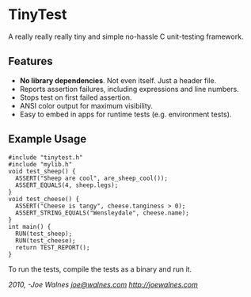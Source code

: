 TinyTest
========

A really really really tiny and simple no-hassle C unit-testing framework.

Features
--------

* **No library dependencies**. Not even itself. Just a header file.
* Reports assertion failures, including expressions and line numbers.
* Stops test on first failed assertion.
* ANSI color output for maximum visibility.
* Easy to embed in apps for runtime tests (e.g. environment tests).

Example Usage
-------------

    #include "tinytest.h"
    #include "mylib.h"
    void test_sheep() {
      ASSERT("Sheep are cool", are_sheep_cool());
      ASSERT_EQUALS(4, sheep.legs);
    }
    void test_cheese() {
      ASSERT("Cheese is tangy", cheese.tanginess > 0);
      ASSERT_STRING_EQUALS("Wensleydale", cheese.name);
    }
    int main() {
      RUN(test_sheep);
      RUN(test_cheese);
      return TEST_REPORT();
    }

To run the tests, compile the tests as a binary and run it.

*2010, -Joe Walnes <joe@walnes.com> http://joewalnes.com*
